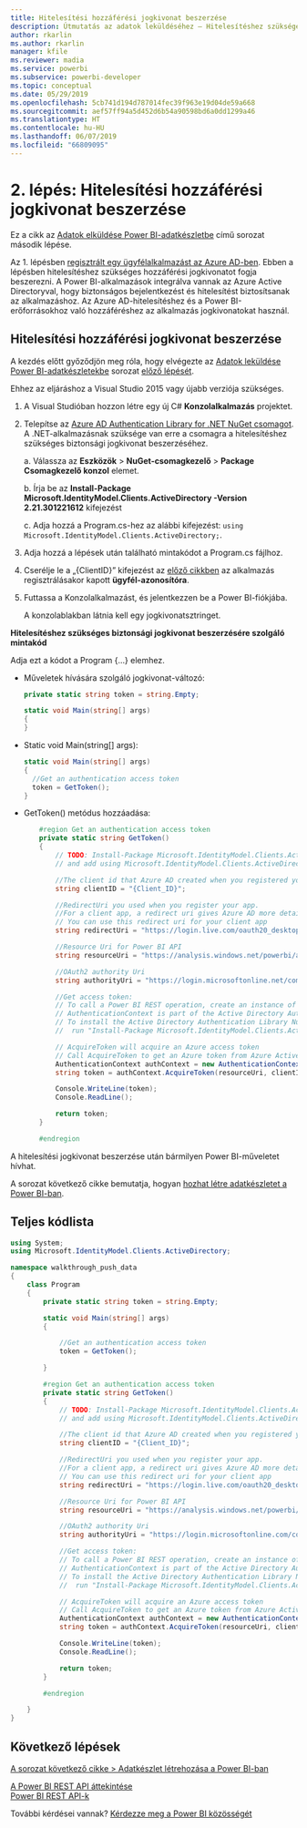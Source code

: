 ```yaml
---
title: Hitelesítési hozzáférési jogkivonat beszerzése
description: Útmutatás az adatok leküldéséhez – Hitelesítéshez szükséges hozzáférési jogkivonat beszerzése
author: rkarlin
ms.author: rkarlin
manager: kfile
ms.reviewer: madia
ms.service: powerbi
ms.subservice: powerbi-developer
ms.topic: conceptual
ms.date: 05/29/2019
ms.openlocfilehash: 5cb741d194d787014fec39f963e19d04de59a668
ms.sourcegitcommit: aef57ff94a5d452d6b54a90598bd6a0dd1299a46
ms.translationtype: HT
ms.contentlocale: hu-HU
ms.lasthandoff: 06/07/2019
ms.locfileid: "66809095"
---
```

# <a name="step-2-get-an-authentication-access-token"></a>2\. lépés: Hitelesítési hozzáférési jogkivonat beszerzése

Ez a cikk az [Adatok elküldése Power BI-adatkészletbe](walkthrough-push-data.md) című sorozat második lépése.

Az 1. lépésben [regisztrált egy ügyfélalkalmazást az Azure AD-ben](walkthrough-push-data-register-app-with-azure-ad.md). Ebben a lépésben hitelesítéshez szükséges hozzáférési jogkivonatot fogja beszerezni. A Power BI-alkalmazások integrálva vannak az Azure Active Directoryval, hogy biztonságos bejelentkezést és hitelesítést biztosítsanak az alkalmazáshoz. Az Azure AD-hitelesítéshez és a Power BI-erőforrásokhoz való hozzáféréshez az alkalmazás jogkivonatokat használ.

## <a name="get-an-authentication-access-token"></a>Hitelesítési hozzáférési jogkivonat beszerzése

A kezdés előtt győződjön meg róla, hogy elvégezte az [Adatok leküldése Power BI-adatkészletekbe](walkthrough-push-data.md) sorozat [előző lépését](walkthrough-push-data-register-app-with-azure-ad.md). 

Ehhez az eljáráshoz a Visual Studio 2015 vagy újabb verziója szükséges.

1. A Visual Studióban hozzon létre egy új C# **Konzolalkalmazás** projektet.

2. Telepítse az [Azure AD Authentication Library for .NET NuGet csomagot](https://www.nuget.org/packages/Microsoft.IdentityModel.Clients.ActiveDirectory/2.22.302111727). A .NET-alkalmazásnak szüksége van erre a csomagra a hitelesítéshez szükséges biztonsági jogkivonat beszerzéséhez. 

     a. Válassza az **Eszközök** > **NuGet-csomagkezelő** > **Package Csomagkezelő konzol** elemet.

     b. Írja be az **Install-Package Microsoft.IdentityModel.Clients.ActiveDirectory -Version 2.21.301221612** kifejezést

     c. Adja hozzá a Program.cs-hez az alábbi kifejezést: `using Microsoft.IdentityModel.Clients.ActiveDirectory;`.

3. Adja hozzá a lépések után található mintakódot a Program.cs fájlhoz.

4. Cserélje le a „{ClientID}” kifejezést az [előző cikkben](walkthrough-push-data-register-app-with-azure-ad.md) az alkalmazás regisztrálásakor kapott **ügyfél-azonosítóra**.

5. Futtassa a Konzolalkalmazást, és jelentkezzen be a Power BI-fiókjába. 

   A konzolablakban látnia kell egy jogkivonatsztringet.

**Hitelesítéshez szükséges biztonsági jogkivonat beszerzésére szolgáló mintakód**

Adja ezt a kódot a Program {...} elemhez.

* Műveletek hívására szolgáló jogkivonat-változó: 
  
  ```csharp
  private static string token = string.Empty;
  
  static void Main(string[] args)
  {
  }
  ```
* Static void Main(string[] args):
  
  ```csharp
  static void Main(string[] args)
  {
    //Get an authentication access token
    token = GetToken();
  }
  ```
* GetToken() metódus hozzáadása:

```csharp
       #region Get an authentication access token
       private static string GetToken()
       {
           // TODO: Install-Package Microsoft.IdentityModel.Clients.ActiveDirectory -Version 2.21.301221612
           // and add using Microsoft.IdentityModel.Clients.ActiveDirectory

           //The client id that Azure AD created when you registered your client app.
           string clientID = "{Client_ID}";

           //RedirectUri you used when you register your app.
           //For a client app, a redirect uri gives Azure AD more details on the application that it will authenticate.
           // You can use this redirect uri for your client app
           string redirectUri = "https://login.live.com/oauth20_desktop.srf";

           //Resource Uri for Power BI API
           string resourceUri = "https://analysis.windows.net/powerbi/api";

           //OAuth2 authority Uri
           string authorityUri = "https://login.microsoftonline.net/common/";

           //Get access token:
           // To call a Power BI REST operation, create an instance of AuthenticationContext and call AcquireToken
           // AuthenticationContext is part of the Active Directory Authentication Library NuGet package
           // To install the Active Directory Authentication Library NuGet package in Visual Studio,
           //  run "Install-Package Microsoft.IdentityModel.Clients.ActiveDirectory" from the nuget Package Manager Console.

           // AcquireToken will acquire an Azure access token
           // Call AcquireToken to get an Azure token from Azure Active Directory token issuance endpoint
           AuthenticationContext authContext = new AuthenticationContext(authorityUri);
           string token = authContext.AcquireToken(resourceUri, clientID, new Uri(redirectUri)).AccessToken;

           Console.WriteLine(token);
           Console.ReadLine();

           return token;
       }

       #endregion
```

A hitelesítési jogkivonat beszerzése után bármilyen Power BI-műveletet hívhat.

A sorozat következő cikke bemutatja, hogyan [hozhat létre adatkészletet a Power BI-ban](walkthrough-push-data-create-dataset.md).


## <a name="complete-code-listing"></a>Teljes kódlista

```csharp
using System;
using Microsoft.IdentityModel.Clients.ActiveDirectory;

namespace walkthrough_push_data
{
    class Program
    {
        private static string token = string.Empty;

        static void Main(string[] args)
        {

            //Get an authentication access token
            token = GetToken();

        }

        #region Get an authentication access token
        private static string GetToken()
        {
            // TODO: Install-Package Microsoft.IdentityModel.Clients.ActiveDirectory -Version 2.21.301221612
            // and add using Microsoft.IdentityModel.Clients.ActiveDirectory

            //The client id that Azure AD created when you registered your client app.
            string clientID = "{Client_ID}";

            //RedirectUri you used when you register your app.
            //For a client app, a redirect uri gives Azure AD more details on the application that it will authenticate.
            // You can use this redirect uri for your client app
            string redirectUri = "https://login.live.com/oauth20_desktop.srf";

            //Resource Uri for Power BI API
            string resourceUri = "https://analysis.windows.net/powerbi/api";

            //OAuth2 authority Uri
            string authorityUri = "https://login.microsoftonline.com/common/";

            //Get access token:
            // To call a Power BI REST operation, create an instance of AuthenticationContext and call AcquireToken
            // AuthenticationContext is part of the Active Directory Authentication Library NuGet package
            // To install the Active Directory Authentication Library NuGet package in Visual Studio,
            //  run "Install-Package Microsoft.IdentityModel.Clients.ActiveDirectory" from the nuget Package Manager Console.

            // AcquireToken will acquire an Azure access token
            // Call AcquireToken to get an Azure token from Azure Active Directory token issuance endpoint
            AuthenticationContext authContext = new AuthenticationContext(authorityUri);
            string token = authContext.AcquireToken(resourceUri, clientID, new Uri(redirectUri)).AccessToken;

            Console.WriteLine(token);
            Console.ReadLine();

            return token;
        }

        #endregion

    }
}
```



## <a name="next-steps"></a>Következő lépések

[A sorozat következő cikke > Adatkészlet létrehozása a Power BI-ban](walkthrough-push-data-create-dataset.md)

[A Power BI REST API áttekintése](overview-of-power-bi-rest-api.md)  
[Power BI REST API-k](https://docs.microsoft.com/rest/api/power-bi/)  

További kérdései vannak? [Kérdezze meg a Power BI közösségét](http://community.powerbi.com/)